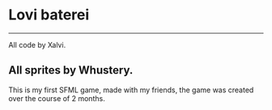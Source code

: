# Lovi baterei
---------------
All code by Xalvi.

All sprites by Whustery.
---------------
This is my first SFML game, made with my friends, the game was created over the course of 2 months.
